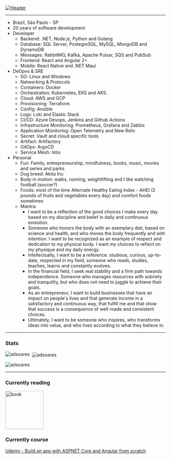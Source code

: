 [![Header]([[https://raw.githubusercontent.com/AdSoares/AdSoares/main/github_header.png](https://community.aws/_next/image?url=https%3A%2F%2Fcommunity.aws%2Fraw-post-images%2Fconcepts%2Fdevops-essentials%2Fimages%2Fdevops_loop.jpeg%3FimgSize%3D1600x960&w=1920&q=75](https://t2informatik.de/en/wp-content/uploads/sites/2/2023/01/devops.png)) "Header")](https://github.com/AdSoares)

---

* Brazil, São Paulo - SP
* 20 years of software development
* Developer
  - Backend: .NET, Node.js, Python and Golang
  - Database: SQL Server, PostegreSQL, MySQL, MongoDB and DynamoDB
  - Messages: RabbitMQ, Kafka, Apache Pulsar, SQS and PubSub
  - Frontend: React and Angular 2+
  - Mobile: React Native and .NET Maui
* DeOpvs & SRE
  - SO: Linux and Windows
  - Networking & Protocols
  - Containers: Docker
  - Orchestration: Kubernetes, EKS and AKS.
  - Cloud: AWS and GCP
  - Provisioning: Terraform
  - Config: Ansible
  - Logs: Loki and Elastic Stack
  - CI/CD: Azure Devops, Jenkins and Github Actions
  - Infrastructure Monitoring: Prometheus, Grafana and Zabbix
  - Application Monitoring: Open Telemetry and New Relic
  - Secret: Vault and cloud specific tools
  - Artifact: Artifactory
  - GitOps: ArgoCD
  - Service Mesh: Istio
* Personal
  - Fun: Family, entrepreneurship, mindfulness, books, music, movies and series and parks
  - Dog breed: Akita Inu
  - Body in motion: walks, running, weightlifting and I like watching football (soccer?)
  - Foods: most of the time Alternate Healthy Eating Index - AHEI (2 pounds of fruits and vegetables every day) and comfort foods sometimes
  - Mantra:
    - I want to be a reflection of the good choices I make every day based on my discipline and belief in daily and continuous evolution.
    - Someone who honors the body with an exemplary diet, based on science and health, and who moves the body frequently and with intention. I want to be recognized as an example of respect and dedication to my physical body. I want my choices to reflect on my physique and my daily energy.
    - Intellectually, I want to be a reference: studious, curious, up-to-date, respected in my field, someone who reads, studies, teaches, learns and constantly evolves.
    - In the financial field, I seek real stability and a firm path towards independence. Someone who manages resources with sobriety and tranquility, but who does not need to juggle to achieve their goals.
    - As an entrepreneur, I want to build businesses that have an impact on people's lives and that generate income in a satisfactory and continuous way, that fulfill me and that show that success is a consequence of well-made and consistent choices.
    - Ultimately, I want to be someone who inspires, who transforms ideas into value, and who lives according to what they believe in.

---

<h3>Stats</h3>

<p><img align="left" src="https://github-readme-stats.vercel.app/api/top-langs?username=adsoares&show_icons=true&locale=en&layout=compact" alt="adsoares" /></p>

<p>&nbsp;<img align="center" src="https://github-readme-stats.vercel.app/api?username=adsoares&show_icons=true&locale=en" alt="adsoares" /></p>

<p><img align="center" src="https://github-readme-streak-stats.herokuapp.com/?user=adsoares&" alt="adsoares" /></p>

---

<h3>Currently reading</h3>

<p align="left">
  <a href="https://www.amazon.com.br/Clean-Architecture-Craftsmans-Software-Structure/dp/0134494164/ref=asc_df_0134494164/" target="_blank"> <img src="https://images-na.ssl-images-amazon.com/images/I/41TPrNDI50L._SX387_BO1,204,203,200_.jpg" alt="book" width="120"/> </a>
</p>

<h3>Currently course</h3>

<p align="left">
  <a href="https://www.udemy.com/share/101Wh2B0Eec1lQQXo=/" target="_blank"> Udemy - Build an app with ASPNET Core and Angular from scratch  </a>
</p>

